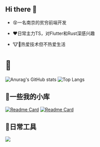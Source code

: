 ## Hi there 👋

- :dizzy_face:一名南京的贫穷前端开发

- :heart:日常主力TS，对Flutter和Rust深感兴趣

- :cow::horse:热爱技术但不热爱生活

# :hamburger:

![Anurag's GitHub stats](https://github-readme-stats.vercel.app/api?username=KuuBee&show_icons=true)
![Top Langs](https://github-readme-stats.vercel.app/api/top-langs/?username=KuuBee&layout=compact)

## :icecream:一些我的小库

[![Readme Card](https://github-readme-stats.vercel.app/api/pin/?username=KuuBee&repo=animation-vue)](https://github.com/KuuBee/animation-vue)
[![Readme Card](https://github-readme-stats.vercel.app/api/pin/?username=KuuBee&repo=json-to-dart-null-safety)](https://github.com/KuuBee/json-to-dart-null-safety)

## :poultry_leg:日常工具

![](https://skillicons.dev/icons?perline=15&i=git,js,ts,html,css,nodejs,vue,flutter,rust)
